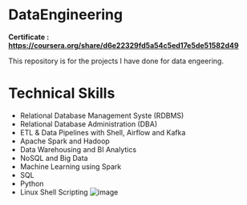 # DataEngineering

**Certificate : https://coursera.org/share/d6e22329fd5a54c5ed17e5de51582d49**

This repository is for the projects I have done for data engeering.

# Technical Skills

- Relational Database Management Syste (RDBMS)
- Relational Database Administration (DBA)
- ETL & Data Pipelines with Shell, Airflow and Kafka
- Apache Spark and Hadoop
- Data Warehousing and BI Analytics
- NoSQL and Big Data
- Machine Learning using Spark
- SQL
- Python
- Linux Shell Scripting
![image](https://user-images.githubusercontent.com/105550218/175517595-fd1c4165-f414-4327-933f-34d1ed2e0938.png)

